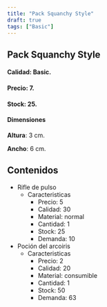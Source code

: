 ```yaml
---
title: "Pack Squanchy Style"
draft: true
tags: ["Basic"]
---
```

## Pack Squanchy Style
#### Calidad: Basic.
#### Precio: 7.
#### Stock: 25.
#### Dimensiones
**Altura**: 3 cm.

**Ancho**: 6 cm.
## Contenidos
- Rifle de pulso
    - Caracteristicas
        - Precio: 5
        - Calidad: 30
        - Material: normal
        - Cantidad: 1
        - Stock: 25
        - Demanda: 10
- Poción del arcoiris
    - Caracteristicas
        - Precio: 2
        - Calidad: 20
        - Material: consumible
        - Cantidad: 1
        - Stock: 50
        - Demanda: 63
